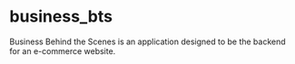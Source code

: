 # business_bts
Business Behind the Scenes is an application designed to be the backend for an e-commerce website.
